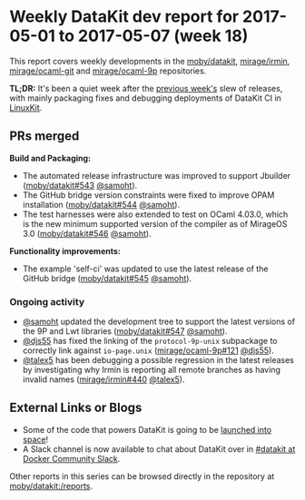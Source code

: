 
# Weekly DataKit dev report for 2017-05-01 to 2017-05-07 (week 18)

This report covers  weekly developments in the [moby/datakit], [mirage/irmin], [mirage/ocaml-git] and [mirage/ocaml-9p] repositories.

**TL;DR:** It's been a quiet week after the [previous week's](2017-04-24.md) slew of releases, with mainly packaging fixes and debugging deployments of DataKit CI in [LinuxKit](https://github.com/linuxkit/linuxkit).

## PRs merged

**Build and Packaging:**
- The automated release infrastructure was improved to support Jbuilder ([moby/datakit#543] [@samoht]).
- The GitHub bridge version constraints were fixed to improve OPAM installation ([moby/datakit#544] [@samoht]).
- The test harnesses were also extended to test on OCaml 4.03.0, which is the new minimum supported version of the compiler as of MirageOS 3.0 ([moby/datakit#546] [@samoht]).

**Functionality improvements:**
- The example 'self-ci' was updated to use the latest release of the GitHub bridge ([moby/datakit#545] [@samoht]).

### Ongoing activity

- [@samoht] updated the development tree to support the latest versions of the 9P and Lwt libraries ([moby/datakit#547] [@samoht]).
- [@djs55] has fixed the linking of the `protocol-9p-unix` subpackage to correctly link against `io-page.unix` ([mirage/ocaml-9p#121] [@djs55]).
- [@talex5] has been debugging a possible regression in the latest releases by investigating why Irmin is reporting all remote branches as having invalid names ([mirage/irmin#440] [@talex5]).

## External Links or Blogs

- Some of the code that powers DataKit is going to be [launched into space](https://twitter.com/avsm/status/860058980676141056)!
- A  Slack channel is now available to chat about DataKit over in [#datakit at Docker Community Slack](https://community.docker.com/registrations/groups/4316).

Other reports in this series can be browsed directly in the repository at [moby/datakit:/reports](https://github.com/moby/datakit/tree/master/reports/).

[@djs55]: https://github.com/djs55
[@samoht]: https://github.com/samoht
[@talex5]: https://github.com/talex5
[mirage/irmin]: https://github.com/mirage/irmin
[mirage/irmin#440]: https://github.com/mirage/irmin/issues/440
[mirage/ocaml-9p]: https://github.com/mirage/ocaml-9p
[mirage/ocaml-9p#121]: https://github.com/mirage/ocaml-9p/pull/121
[mirage/ocaml-git]: https://github.com/mirage/ocaml-git
[moby/datakit]: https://github.com/moby/datakit
[moby/datakit#543]: https://github.com/moby/datakit/pull/543
[moby/datakit#544]: https://github.com/moby/datakit/pull/544
[moby/datakit#545]: https://github.com/moby/datakit/pull/545
[moby/datakit#546]: https://github.com/moby/datakit/pull/546
[moby/datakit#547]: https://github.com/moby/datakit/pull/547

